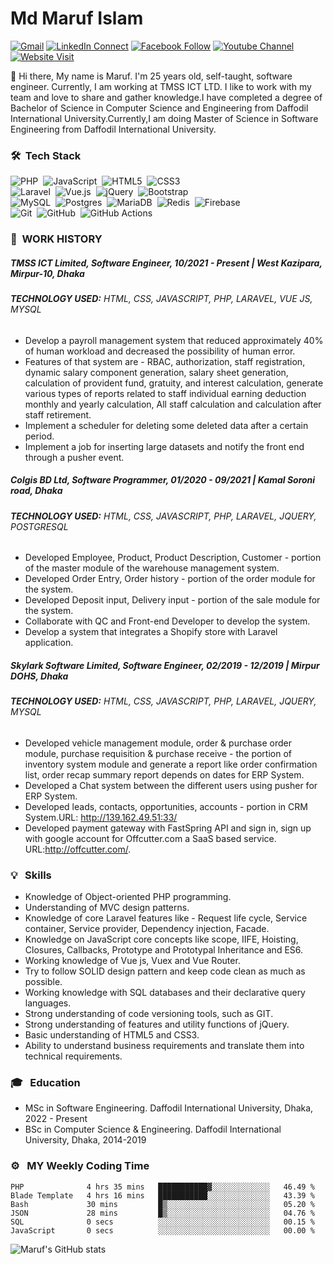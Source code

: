 # Md Maruf Islam

[![Gmail](https://img.shields.io/badge/%20-Send%20Mail-black?color=14171A&labelColor=ef5350&logo=gmail&logoColor=ffffff)](mailto:maruf4426@diu.edu.bd)
[![LinkedIn Connect](https://img.shields.io/badge/%20-Connect-black?color=14171A&labelColor=0077b5&logo=linkedin&logoColor=ffffff)](https://www.linkedin.com/in/islammaruf/)
[![Facebook Follow](https://img.shields.io/badge/%20-Connect-black?color=14171A&labelColor=4267b2&logo=facebook&logoColor=ffffff)](https://www.facebook.com/islammaruf7424/)
[![Youtube Channel](https://img.shields.io/badge/%20-Channel-black?color=14171A&labelColor=c53929&logo=youtube&logoColor=ffffff)](https://www.youtube.com/channel/UCLMGSasSxHmrEmu5LcL9AMA)
[![Website Visit](https://img.shields.io/badge/%20-Website-black?color=14171A&labelColor=45B39D&logo=drone&logoColor=ffffff)](https://islammaruf.github.io/)

:wave: Hi there, My name is Maruf. I'm 25 years old, self-taught, software engineer. Currently, I am working at TMSS ICT LTD. I like to work with my team and love to share and gather knowledge.I have completed a degree of Bachelor of Science in Computer Science and Engineering from Daffodil International University.Currently,I am doing Master of Science in Software Engineering from Daffodil International University.
### 🛠 &nbsp;Tech Stack

![PHP](https://img.shields.io/badge/php-%23777BB4.svg?style=for-the-badge&logo=php&logoColor=white)&nbsp;
![JavaScript](https://img.shields.io/badge/javascript-%23323330.svg?style=for-the-badge&logo=javascript&logoColor=%23F7DF1E)&nbsp;
![HTML5](https://img.shields.io/badge/html5-%23E34F26.svg?style=for-the-badge&logo=html5&logoColor=white)&nbsp;
![CSS3](https://img.shields.io/badge/css3-%231572B6.svg?style=for-the-badge&logo=css3&logoColor=white)\
![Laravel](https://img.shields.io/badge/laravel-%23FF2D20.svg?style=for-the-badge&logo=laravel&logoColor=white)&nbsp;
![Vue.js](https://img.shields.io/badge/vuejs-%2335495e.svg?style=for-the-badge&logo=vuedotjs&logoColor=%234FC08D)&nbsp;
![jQuery](https://img.shields.io/badge/jquery-%230769AD.svg?style=for-the-badge&logo=jquery&logoColor=white)&nbsp;
![Bootstrap](https://img.shields.io/badge/bootstrap-%23563D7C.svg?style=for-the-badge&logo=bootstrap&logoColor=white)\
![MySQL](https://img.shields.io/badge/mysql-%2300f.svg?style=for-the-badge&logo=mysql&logoColor=white)&nbsp;
![Postgres](https://img.shields.io/badge/postgres-%23316192.svg?style=for-the-badge&logo=postgresql&logoColor=white)&nbsp;
![MariaDB](https://img.shields.io/badge/MariaDB-003545?style=for-the-badge&logo=mariadb&logoColor=white)&nbsp;
![Redis](https://img.shields.io/badge/redis-%23DD0031.svg?style=for-the-badge&logo=redis&logoColor=white)&nbsp;
![Firebase](https://img.shields.io/badge/firebase-%23039BE5.svg?style=for-the-badge&logo=firebase)\
![Git](https://img.shields.io/badge/git-%23F05033.svg?style=for-the-badge&logo=git&logoColor=white)&nbsp;
![GitHub](https://img.shields.io/badge/github-%23121011.svg?style=for-the-badge&logo=github&logoColor=white)&nbsp;
![GitHub Actions](https://img.shields.io/badge/github%20actions-%232671E5.svg?style=for-the-badge&logo=githubactions&logoColor=white)

### :office: &nbsp;WORK HISTORY

##### **TMSS ICT Limited, Software Engineer**, 10/2021 - Present | West Kazipara, Mirpur-10, Dhaka
###### **TECHNOLOGY USED:** HTML, CSS, JAVASCRIPT, PHP, LARAVEL, VUE JS, MYSQL
* Develop a payroll management system that reduced approximately 40% of human workload and decreased the possibility of human error. 
* Features of that system are - RBAC, authorization, staff registration, dynamic salary component generation, salary sheet generation, calculation of provident fund, gratuity, and interest calculation, generate various types of reports related to staff individual earning deduction monthly and yearly calculation, All staff calculation and calculation after staff retirement.
* Implement a scheduler for deleting some deleted data after a certain period.
* Implement a job for inserting large datasets and notify the front end through a pusher event. 
 

##### **Colgis BD Ltd, Software Programmer**, 01/2020 - 09/2021 | Kamal Soroni road, Dhaka
###### **TECHNOLOGY USED:** HTML, CSS, JAVASCRIPT, PHP, LARAVEL, JQUERY, POSTGRESQL
* Developed Employee, Product, Product Description, Customer - portion of the master module of the warehouse management system.
* Developed Order Entry, Order history - portion of the order module for the system.
* Developed Deposit input, Delivery input - portion of the sale module for the system.
* Collaborate with QC and Front-end Developer to develop the system.
* Develop a system that integrates a Shopify store with Laravel application.


##### **Skylark Software Limited, Software Engineer**, 02/2019 - 12/2019 | Mirpur DOHS, Dhaka
###### **TECHNOLOGY USED:** HTML, CSS, JAVASCRIPT, PHP, LARAVEL, JQUERY, MYSQL
* Developed vehicle management module, order & purchase order module, purchase requisition & purchase receive - the portion of inventory system module and generate a report like order confirmation list, order recap summary report depends on dates for ERP System.
* Developed a Chat system between the different users using pusher for ERP System.
* Developed leads, contacts, opportunities, accounts - portion in CRM System.URL: http://139.162.49.51:33/
* Developed payment gateway with FastSpring API and sign in, sign up with google account for Offcutter.com a SaaS based service. URL:http://offcutter.com/.

### 💡 &nbsp; Skills
* Knowledge of Object-oriented PHP programming. 
* Understanding of MVC design patterns.
* Knowledge of core Laravel features like - Request life cycle, Service container, Service provider, Dependency injection, Facade.
* Knowledge on JavaScript core concepts like scope, IIFE, Hoisting, Closures, Callbacks, Prototype and Prototypal Inheritance and ES6.
* Working knowledge of Vue js, Vuex and Vue Router.
* Try to follow SOLID design pattern and keep code clean as much as possible.
* Working knowledge with SQL databases and their declarative query languages.
* Strong understanding of code versioning tools, such as GIT.
* Strong understanding of features and utility functions of jQuery.
* Basic understanding of HTML5 and CSS3.
* Ability to understand business requirements and translate them into technical requirements.

### 🎓 &nbsp; Education
* MSc in Software Engineering. Daffodil International University, Dhaka, 2022 - Present 
* BSc in Computer Science & Engineering. Daffodil International University, Dhaka, 2014-2019

###  ⚙️ &nbsp; MY Weekly Coding Time
<!--START_SECTION:waka-->

```text
PHP              4 hrs 35 mins   ███████████▓░░░░░░░░░░░░░   46.49 %
Blade Template   4 hrs 16 mins   ███████████░░░░░░░░░░░░░░   43.39 %
Bash             30 mins         █▒░░░░░░░░░░░░░░░░░░░░░░░   05.20 %
JSON             28 mins         █▒░░░░░░░░░░░░░░░░░░░░░░░   04.76 %
SQL              0 secs          ░░░░░░░░░░░░░░░░░░░░░░░░░   00.15 %
JavaScript       0 secs          ░░░░░░░░░░░░░░░░░░░░░░░░░   00.00 %
```

<!--END_SECTION:waka-->
![Maruf's GitHub stats](https://github-readme-stats.vercel.app/api?username=islamMaruf&count_private=true&show_icons=true&theme=graywhite)

